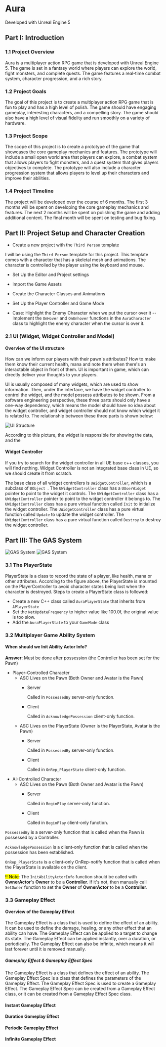 # Aura

Developed with Unreal Engine 5

## Part I: Introduction

### 1.1 Project Overview

Aura is a multiplayer action RPG game that is developed with Unreal Engine 5. The game is set in a
fantasy world where players can explore the world, fight monsters, and complete quests. The game
features a real-time combat system, character progression, and a rich story.

### 1.2 Project Goals

The goal of this project is to create a multiplayer action RPG game that is fun to play and has a
high level of polish. The game should have engaging gameplay, interesting characters, and a compelling
story. The game should also have a high level of visual fidelity and run smoothly on a variety of
hardware.

### 1.3 Project Scope

The scope of this project is to create a prototype of the game that showcases the core gameplay
mechanics and features. The prototype will include a small open world area that players can explore,
a combat system that allows players to fight monsters, and a quest system that gives players objectives
to complete. The prototype will also include a character progression system that allows players to
level up their characters and improve their abilities.

### 1.4 Project Timeline

The project will be developed over the course of 6 months. The first 3 months will be spent on
developing the core gameplay mechanics and features. The next 2 months will be spent on polishing
the game and adding additional content. The final month will be spent on testing and bug fixing.

## Part II: Project Setup and Character Creation

- Create a new project with the `Third Person` template

I will be using the `Third Person` template for this 
project. This template comes with a character that has a 
skeletal mesh and animations. The character is controlled 
by the player using the keyboard and mouse.

- Set Up the Editor and Project settings


- Import the Game Assets


- Create the Character Classes and Animations


- Set Up the Player Controller and Game Mode


- Case: Highlight the Enemy Character when we put the 
  cursor over it -- Implement the `OnHover` and `OnUnhover`
  functions in the `AuraCharacter` class to highlight the 
  enemy character when the cursor is over it.

### 2.1 UI (Widget, Widget Controller and Model)

#### Overview of the UI structure

How can we inform our players with their pawn's attributes? How to make them know their current health,
mana and note them when there's an interactable object in front of them. UI is important in game, which
can directly deliver your thoughts to your players.

UI is usually composed of many widgets, which are used to show information. Then, under the interface,
we have the widget controller to control the widget, and the model possess attributes to be shown.
From a software engineering perspective, these three parts should only have a one-way dependency, which
means the model should have no idea about the widget controller, and widget controller should not know
which widget it is related to. The relationship between these three parts is shown below:

![UI Structure](./Images/Relationship_between_UIs.png)

According to this picture, the widget is responsible for showing the data, and the

#### Widget Controller

If you try to search for the widget controller in all UE base c++ classes, you will find nothing.
Widget Controller is not an integrated base class in UE, so we should create it from scratch.

The base class of all widget controllers is `UWidgetController`, which is a subclass of `UObject
`. The `UWidgetController` class has a `UUserWidget` pointer to point to the widget it controls.
The `UWidgetController` class has a `UWidgetController` pointer to point to the widget controller
it belongs to. The `UWidgetController` class has a pure virtual function called `Init` to initialize
the widget controller. The `UWidgetController` class has a pure virtual function called `Update` to
update the widget controller. The `UWidgetController` class has a pure virtual function called `Destroy`
to destroy the widget controller.

## Part III: The GAS System

![GAS System](./Images/GAS_in_Multiplayer.png)
![GAS System](./Images/How_to_replicate.png)


### 3.1 The PlayerState

PlayerState is a class to record the state of a player, like health,
mana or other attributes. According to the figure above, the PlayerState
is mounted on the PlayerController to avoid character states being lost 
when the character is destroyed. Steps to create a PlayerState class is
followed:

* Create a new C++ class called `AuraPlayerState` that inherits from `APlayerState`
* Set the `NetUpdateFrequency` to higher value like 100.0f, the 
original value is too slow.
* Add the `AuraPlayerState` to your `GameMode` class

### 3.2 Multiplayer Game Ability System

#### When should we Init Ability Actor Info?
**Answer**: Must be done after possession (the Controller has been set
for the Pawn)

* Player-Controlled Character
  * ASC Lives on the Pawn (Both Owner and Avatar is the Pawn)
    * Server
    
      Called in `PossessedBy` server-only function.
    * Client
    
      Called in `AcknowledgePossession` client-only function.
  * ASC Lives on the PlayerState (Owner is the PlayerState, Avatar is the Pawn)
    * Server
    
      Called in `PossessedBy` server-only function.
    * Client
    
      Called in `OnRep_PlayerState` client-only function.
* AI-Controlled Character
  * ASC Lives on the Pawn (Both Owner and Avatar is the Pawn)
    * Server
    
      Called in `BeginPlay` server-only function.
    * Client
    
      Called in `BeginPlay` client-only function.

`PossessedBy` is a server-only function that is called 
when the Pawn is possessed by a Controller.

`AcknowledgePossession` is a client-only function that is
called when the possession has been established.

`OnRep_PlayerState` is a client-only OnRep-notify function that is 
called when the PlayerState is available on the client.

<mark>!! Note</mark>: The `InitAbilityActorInfo` function should be called with **OwnerActor**'s
**Owner** to be a **Controller**. If it's not, then manually call `SetOwner` function
to set the **Owner** of **OwnerActor** to be a **Controller**.


### 3.3 Gameplay Effect

#### Overview of the Gameplay Effect

The Gameplay Effect is a class that is used to define the effect of an ability. It can be used to
define the damage, healing, or any other effect that an ability can have. The Gameplay Effect
can be applied to a target to change its state. The Gameplay Effect can be applied instantly,
over a duration, or periodically. The Gameplay Effect can also be infinite, which means it will
last forever until it is removed manually.

##### Gameplay Effect & Gameplay Effect Spec

The Gameplay Effect is a class that defines the effect of an ability. The Gameplay Effect Spec
is a class that defines the parameters of the Gameplay Effect. The Gameplay Effect Spec is used
to create a Gameplay Effect. The Gameplay Effect Spec can be created from a Gameplay Effect
class, or it can be created from a Gameplay Effect Spec class.

#### Instant Gameplay Effect

#### Duration Gameplay Effect

#### Periodic Gameplay Effect

#### Infinite Gameplay Effect